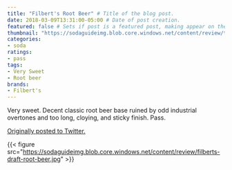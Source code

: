 ```yaml
---
title: "Filbert's Root Beer" # Title of the blog post.
date: 2018-03-09T13:31:00-05:00 # Date of post creation.
featured: false # Sets if post is a featured post, making appear on the home page side bar.
thumbnail: "https://sodaguideimg.blob.core.windows.net/content/review/thumbs/filberts-draft-root-beer.jpg" # Sets thumbnail image appearing inside card on homepage.
categories:
- soda
ratings:
- pass
tags:
- Very Sweet
- Root beer
brands:
- Filbert's
---
```


Very sweet. Decent classic root beer base ruined by odd industrial overtones and too long, cloying, and sticky finish. Pass.

[Originally posted to Twitter.](https://twitter.com/Cavorter/status/972193055938895873)

{{< figure src="https://sodaguideimg.blob.core.windows.net/content/review/filberts-draft-root-beer.jpg" >}}
